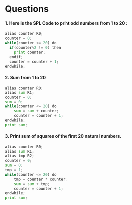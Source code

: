 # Questions
#### 1. Here is the SPL Code to print odd numbers from 1 to 20 :
```python
alias counter R0;
counter = 0;
while(counter <= 20) do
  if(counter%2 != 0) then
    print counter;
  endif;
  counter = counter + 1;
endwhile;
```

#### 2. Sum from 1 to 20
```python
alias counter R0;
alias sum R1;
counter = 0;
sum = 0;
while(counter <= 20) do
	sum = sum + counter;
	counter = counter + 1;
endwhile;
print sum;
```

#### 3. Print sum of squares of the first 20 natural numbers.
```python
alias counter R0;
alias sum R1;
alias tmp R2;
counter = 0;
sum = 0;
tmp = 1;
while(counter <= 20) do
	tmp = counter * counter;	
	sum = sum + tmp;
	counter = counter + 1;
endwhile;
print sum;
```


